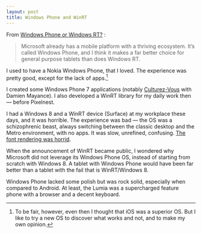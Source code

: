 ```yaml
---
layout: post
title: Windows Phone and WinRT
---
```


From [Windows Phone or Windows RT?](http://winsupersite.com/windows-phone/windows-phone-or-windows-rt) :

> Microsoft already has a mobile platform with a thriving ecosystem. It’s called Windows Phone, and I think it makes a far better choice for general purpose tablets than does Windows RT.

I used to have a Nokia Windows Phone, that I loved. The experience was pretty good, except for the lack of apps.[^1]

I created some Windows Phone 7 applications (notably [Culturez-Vous][CV] with Damien Mayance). I also developed a WinRT library for my daily work then — before Pixelnest.

I had a Windows 8 and a WinRT device (Surface) at my workplace these days, and it was horrible. The experience was bad — the OS was a schizophrenic beast, always switching between the classic desktop and the Metro environment, with no apps. It was slow, unrefined, confusing. [The font rendering was horrid][image].

When the announcement of WinRT became public, I wondered why Microsoft did not leverage its Windows Phone OS, instead of starting from scratch with Windows 8. A tablet with Windows Phone would have been far better than a tablet with the fail that is WinRT/Windows 8.


[^1]: To be fair, however, even then I thought that iOS was a superior OS. But I like to try a new OS to discover what works and not, and to make my own opinion. 

Windows Phone lacked some polish but was rock solid, especially when compared to Android. At least, the Lumia was a supercharged feature phone with a browser and a decent keyboard.

[CV]: http://dmayance.com/culturez-vous/
[image]: http://cl.ly/image/102N3O3C0k3z1c0g0u3g
